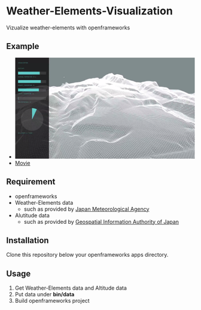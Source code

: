 # Weather-Elements-Visualization
Vizualize weather-elements with openframeworks

## Example
- ![capure](img/capure.png)
- [Movie](https://vimeo.com/339527584)
## Requirement
- openframeworks
- Weather-Elements data
  - such as provided by [Japan Meteorological Agency](http://www.jma.go.jp/jma/index.html)
- Alutitude data
  - such as provided by [Geospatial Information Authority of Japan](http://www.gsi.go.jp/)

## Installation
Clone this repository below your openframeworks apps directory.

## Usage
1. Get Weather-Elements data and Altitude data
2. Put data under **bin/data**
3.  Build openframeworks project
